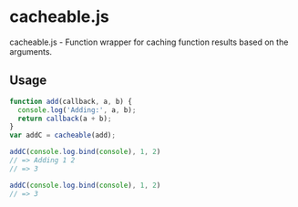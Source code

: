 # cacheable.js
cacheable.js - Function wrapper for caching function results based on the arguments.

## Usage
```javascript
function add(callback, a, b) {
  console.log('Adding:', a, b);
  return callback(a + b);
}
var addC = cacheable(add);

addC(console.log.bind(console), 1, 2)
// => Adding 1 2
// => 3

addC(console.log.bind(console), 1, 2)
// => 3
```
